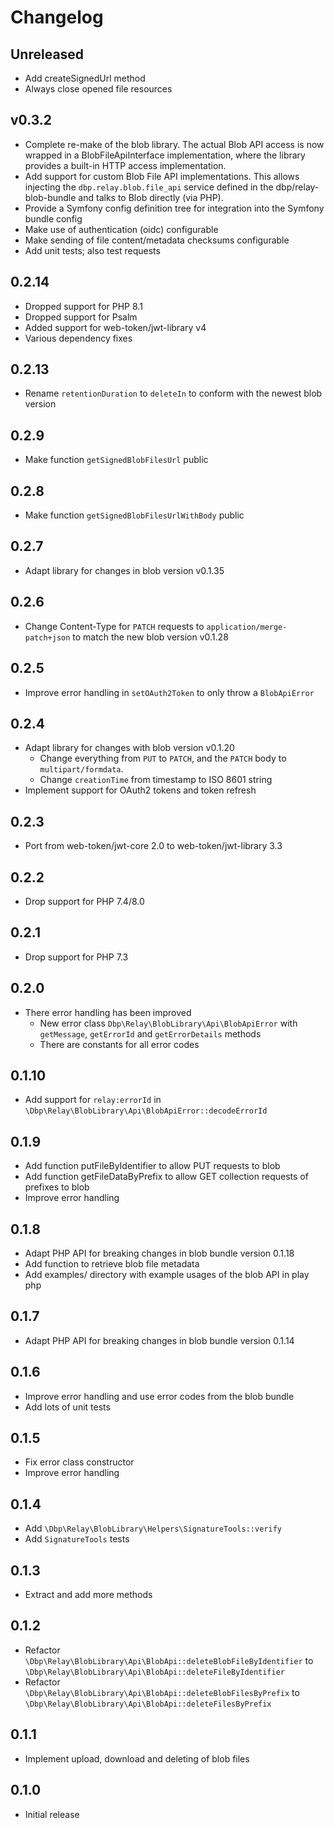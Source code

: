 # Changelog

## Unreleased

- Add createSignedUrl method
- Always close opened file resources

## v0.3.2

- Complete re-make of the blob library. The actual Blob API access is now wrapped in a BlobFileApiInterface implementation,
where the library provides a built-in HTTP access implementation.
- Add support for custom Blob File API implementations. This allows injecting the `dbp.relay.blob.file_api` service defined 
in the dbp/relay-blob-bundle and talks to Blob directly (via PHP).
- Provide a Symfony config definition tree for integration into the Symfony bundle config
- Make use of authentication (oidc) configurable
- Make sending of file content/metadata checksums configurable
- Add unit tests; also test requests

## 0.2.14

- Dropped support for PHP 8.1
- Dropped support for Psalm
- Added support for web-token/jwt-library v4
- Various dependency fixes

## 0.2.13
- Rename `retentionDuration` to `deleteIn` to conform with the newest blob version

## 0.2.9
- Make function `getSignedBlobFilesUrl` public

## 0.2.8
- Make function `getSignedBlobFilesUrlWithBody` public

## 0.2.7
- Adapt library for changes in blob version v0.1.35

## 0.2.6
- Change Content-Type for `PATCH` requests to `application/merge-patch+json`
  to match the new blob version v0.1.28

## 0.2.5
- Improve error handling in `setOAuth2Token` to only throw a `BlobApiError`

## 0.2.4 
- Adapt library for changes with blob version v0.1.20
  - Change everything from `PUT` to `PATCH`, and the `PATCH` body to `multipart/formdata`.
  - Change `creationTime` from timestamp to ISO 8601 string 
- Implement support for OAuth2 tokens and token refresh

## 0.2.3

- Port from web-token/jwt-core 2.0 to web-token/jwt-library 3.3

## 0.2.2

- Drop support for PHP 7.4/8.0

## 0.2.1

- Drop support for PHP 7.3

## 0.2.0
- There error handling has been improved
  - New error class `Dbp\Relay\BlobLibrary\Api\BlobApiError` with `getMessage`, `getErrorId` and `getErrorDetails` methods
  - There are constants for all error codes

## 0.1.10
- Add support for `relay:errorId` in `\Dbp\Relay\BlobLibrary\Api\BlobApiError::decodeErrorId`

## 0.1.9
- Add function putFileByIdentifier to allow PUT requests to blob
- Add function getFileDataByPrefix to allow GET collection requests of prefixes to blob
- Improve error handling

## 0.1.8

- Adapt PHP API for breaking changes in blob bundle version 0.1.18
- Add function to retrieve blob file metadata
- Add examples/ directory with example usages of the blob API in play php

## 0.1.7

- Adapt PHP API for breaking changes in blob bundle version 0.1.14

## 0.1.6

- Improve error handling and use error codes from the blob bundle
- Add lots of unit tests

## 0.1.5

- Fix error class constructor
- Improve error handling

## 0.1.4

- Add `\Dbp\Relay\BlobLibrary\Helpers\SignatureTools::verify`
- Add `SignatureTools` tests

## 0.1.3

- Extract and add more methods

## 0.1.2

- Refactor `\Dbp\Relay\BlobLibrary\Api\BlobApi::deleteBlobFileByIdentifier` to `\Dbp\Relay\BlobLibrary\Api\BlobApi::deleteFileByIdentifier`
- Refactor `\Dbp\Relay\BlobLibrary\Api\BlobApi::deleteBlobFilesByPrefix` to `\Dbp\Relay\BlobLibrary\Api\BlobApi::deleteFilesByPrefix`

## 0.1.1

- Implement upload, download and deleting of blob files

## 0.1.0

- Initial release
